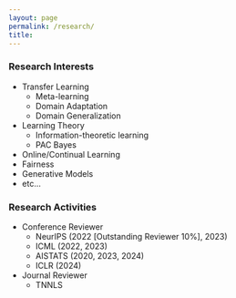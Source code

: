 ```yaml
---
layout: page
permalink: /research/
title:
---
```


### Research Interests
    
 * Transfer Learning
    - Meta-learning
    - Domain Adaptation
    - Domain Generalization
* Learning Theory
    - Information-theoretic learning
    - PAC Bayes
* Online/Continual Learning
* Fairness
* Generative Models
* etc...

### Research Activities
    
 * Conference Reviewer
    - NeurIPS (2022 [Outstanding Reviewer 10%], 2023)
    - ICML (2022, 2023)
    - AISTATS (2020, 2023, 2024)
    - ICLR (2024)
* Journal Reviewer
    - TNNLS

